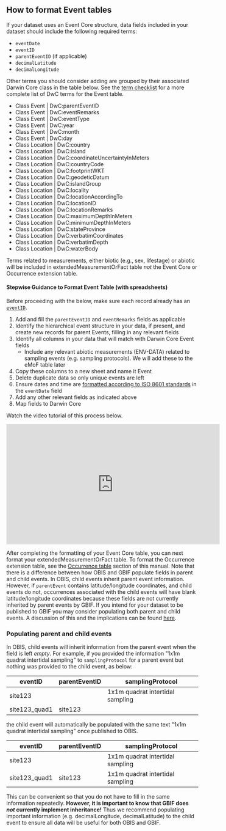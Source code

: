 ## How to format Event tables

If your dataset uses an Event Core structure, data fields included in your dataset should include the following required terms:

* `eventDate`
* `eventID`
* `parentEventID` (if applicable)
* `decimalLatitude`
* `decimalLongitude`

Other terms you should consider adding are grouped by their associated Darwin Core class in the table below. See the [term checklist](checklist.html) for a more complete list of DwC terms for the Event table.

* Class Event | DwC:parentEventID
* Class Event | DwC:eventRemarks
* Class Event | DwC:eventType
* Class Event | DwC:year
* Class Event | DwC:month
* Class Event | DwC:day
* Class Location | DwC:country
* Class Location | DwC:island
* Class Location | DwC:coordinateUncertaintyInMeters
* Class Location | DwC:countryCode
* Class Location | DwC:footprintWKT
* Class Location | DwC:geodeticDatum
* Class Location | DwC:islandGroup
* Class Location | DwC:locality
* Class Location | DwC:locationAccordingTo
* Class Location | DwC:locationID
* Class Location | DwC:locationRemarks
* Class Location | DwC:maximumDepthInMeters
* Class Location | DwC:minimumDepthInMeters
* Class Location | DwC:stateProvince
* Class Location | DwC:verbatimCoordinates
* Class Location | DwC:verbatimDepth
* Class Location | DwC:waterBody

Terms related to measurements, either biotic (e.g., sex, lifestage) or abiotic will be included in extendedMeasurementOrFact table _not_ the Event Core or Occurrence extension table.

#### Stepwise Guidance to Format Event Table (with spreadsheets)

Before proceeding with the below, make sure each record already has an [`eventID`](identifiers.html).

1. Add and fill the `parentEventID` and `eventRemarks` fields as applicable
2. Identify the hierarchical event structure in your data, if present, and create new records for parent Events, filling in any relevant fields
3. Identify all columns in your data that will match with Darwin Core Event fields
    * Include any relevant abiotic measurements (ENV-DATA) related to sampling events (e.g. sampling protocols). We will add these to the eMoF table later
4. Copy these columns to a new sheet and name it Event
5. Delete duplicate data so only unique events are left
6. Ensure dates and time are [formatted according to ISO 8601 standards](common_formatissues.html#temporal-dates-and-times) in the `eventDate` field
7. Add any other relevant fields as indicated above
8. Map fields to Darwin Core

Watch the video tutorial of this process below.

  <iframe width="560" height="315"
src="https://www.youtube.com/embed/jyy6QO_p7v8"
frameborder="0"
allow="accelerometer; autoplay; encrypted-media; gyroscope; picture-in-picture"
allowfullscreen></iframe>

After completing the formatting of your Event Core table, you can next format your extendedMeasurementOrFact table. To format the Occurrence extension table, see the [Occurrence table](format_occurrence.html) section of this manual. Note that there is a difference between how OBIS and GBIF populate fields in parent and child events. In OBIS, child events inherit parent event information. However, if `parentEvent` contains latitude/longitude coordinates, and child events do not, occurrences associated with the child events will have blank latitude/longitude coordinates because these fields are not currently inherited by parent events by GBIF. If you intend for your dataset to be published to GBIF you may consider populating both parent and child events. A discussion of this and the implications can be found [here](https://github.com/gbif/pipelines/issues/878).

### Populating parent and child events

In OBIS, child events will inherit information from the parent event when the field is left *empty*. For example, if you provided the information "1x1m quadrat intertidal sampling" to `samplingProtocol` for a parent event but nothing was provided to the child event, as below:

| eventID | parentEventID | samplingProtocol|
|----|----|----|
| site123 | | 1x1m quadrat intertidal sampling |
| site123_quad1| site123 | |

the child event will automatically be populated with the same text "1x1m quadrat intertidal sampling" once published to OBIS.

| eventID | parentEventID | samplingProtocol|
|----|----|----|
| site123 | | 1x1m quadrat intertidal sampling |
| site123_quad1| site123 | 1x1m quadrat intertidal sampling  |

This can be convenient so that you do not have to fill in the same information repeatedly. **However, it is important to know that GBIF does *not* currently implement inheritance!** Thus we recommend populating important information (e.g. decimalLongitude, decimalLatitude) to the child event to ensure all data will be useful for both OBIS and GBIF.
